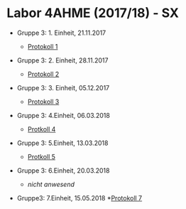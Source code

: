 # Labor 4AHME (2017/18) - SX

* Gruppe 3: 1. Einheit, 21.11.2017 

  * [Protokoll 1](https://github.com/HTLMechatronics/m14-la1-sx/blob/rufflm14/rufflm14/Protokoll_1.md)
  
  
* Gruppe 3: 2. Einheit, 28.11.2017  

  * [Protokoll 2](https://github.com/HTLMechatronics/m14-la1-sx/blob/rufflm14/rufflm14/Protkoll_2.md)


* Gruppe 3: 3. Einheit, 05.12.2017

  * [Protokoll 3](https://github.com/HTLMechatronics/m14-la1-sx/blob/rufflm14/rufflm14/Protokoll_3.md)
  
  
* Gruppe 3: 4.Einheit, 06.03.2018

  * [Protkoll 4](https://github.com/HTLMechatronics/m14-la1-sx/blob/rufflm14/rufflm14/Protokoll_4.md)
  
* Gruppe 3: 5.Einheit, 13.03.2018

  * [Protkoll 5](https://github.com/HTLMechatronics/m14-la1-sx/blob/rufflm14/rufflm14/Protokoll_5.md)

* Gruppe 3: 6.Einheit, 20.03.2018

  * *nicht anwesend*
  
* Gruppe3: 7.Einheit, 15.05.2018
  *[Protokoll 7]()
